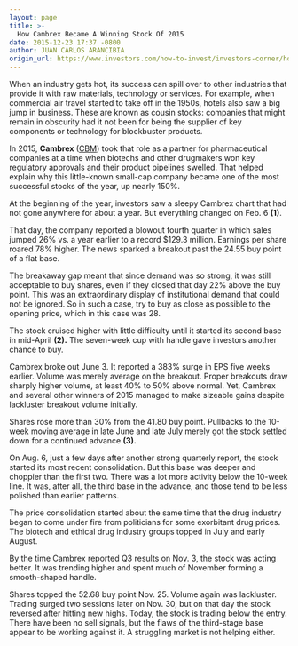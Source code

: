 ```yaml
---
layout: page
title: >-
  How Cambrex Became A Winning Stock Of 2015
date: 2015-12-23 17:37 -0800
author: JUAN CARLOS ARANCIBIA
origin_url: https://www.investors.com/how-to-invest/investors-corner/how-cambrex-became-a-winner
---
```





When an industry gets hot, its success can spill over to other industries that provide it with raw materials, technology or services. For example, when commercial air travel started to take off in the 1950s, hotels also saw a big jump in business. These are known as cousin stocks: companies that might remain in obscurity had it not been for being the supplier of key components or technology for blockbuster products.


In 2015, **Cambrex** ([CBM](https://research.investors.com/quote.aspx?symbol=CBM)) took that role as a partner for pharmaceutical companies at a time when biotechs and other drugmakers won key regulatory approvals and their product pipelines swelled. That helped explain why this little-known small-cap company became one of the most successful stocks of the year, up nearly 150%.


At the beginning of the year, investors saw a sleepy Cambrex chart that had not gone anywhere for about a year. But everything changed on Feb. 6 **(1)**.


That day, the company reported a blowout fourth quarter in which sales jumped 26% vs. a year earlier to a record \$129.3 million. Earnings per share roared 78% higher. The news sparked a breakout past the 24.55 buy point of a flat base.


The breakaway gap meant that since demand was so strong, it was still acceptable to buy shares, even if they closed that day 22% above the buy point. This was an extraordinary display of institutional demand that could not be ignored. So in such a case, try to buy as close as possible to the opening price, which in this case was 28.


The stock cruised higher with little difficulty until it started its second base in mid-April **(2).** The seven-week cup with handle gave investors another chance to buy.


Cambrex broke out June 3. It reported a 383% surge in EPS five weeks earlier. Volume was merely average on the breakout. Proper breakouts draw sharply higher volume, at least 40% to 50% above normal. Yet, Cambrex and several other winners of 2015 managed to make sizeable gains despite lackluster breakout volume initially.


Shares rose more than 30% from the 41.80 buy point. Pullbacks to the 10-week moving average in late June and late July merely got the stock settled down for a continued advance **(3).**


On Aug. 6, just a few days after another strong quarterly report, the stock started its most recent consolidation. But this base was deeper and choppier than the first two. There was a lot more activity below the 10-week line. It was, after all, the third base in the advance, and those tend to be less polished than earlier patterns.


The price consolidation started about the same time that the drug industry began to come under fire from politicians for some exorbitant drug prices. The biotech and ethical drug industry groups topped in July and early August.


By the time Cambrex reported Q3 results on Nov. 3, the stock was acting better. It was trending higher and spent much of November forming a smooth-shaped handle.


Shares topped the 52.68 buy point Nov. 25. Volume again was lackluster. Trading surged two sessions later on Nov. 30, but on that day the stock reversed after hitting new highs. Today, the stock is trading below the entry. There have been no sell signals, but the flaws of the third-stage base appear to be working against it. A struggling market is not helping either.




